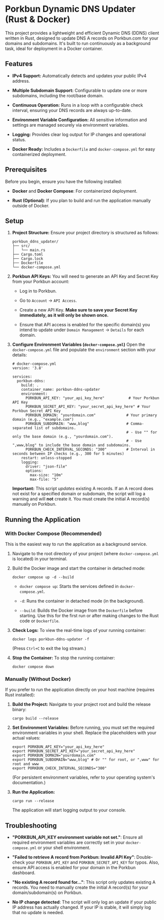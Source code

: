 # Porkbun Dynamic DNS Updater (Rust & Docker)

This project provides a lightweight and efficient Dynamic DNS (DDNS) client written in Rust, designed to update DNS A records on Porkbun.com for your domains and subdomains. It's built to run continuously as a background task, ideal for deployment in a Docker container.

## Features

* **IPv4 Support:** Automatically detects and updates your public IPv4 address.

* **Multiple Subdomain Support:** Configurable to update one or more subdomains, including the root/base domain.

* **Continuous Operation:** Runs in a loop with a configurable check interval, ensuring your DNS records are always up-to-date.

* **Environment Variable Configuration:** All sensitive information and settings are managed securely via environment variables.

* **Logging:** Provides clear log output for IP changes and operational status.

* **Docker Ready:** Includes a `Dockerfile` and `docker-compose.yml` for easy containerized deployment.

## Prerequisites

Before you begin, ensure you have the following installed:

* **Docker** and **Docker Compose**: For containerized deployment.

* **Rust (Optional)**: If you plan to build and run the application manually outside of Docker.

## Setup

1.  **Project Structure:**
    Ensure your project directory is structured as follows:

    ```
    porkbun_ddns_updater/
    ├── src/
    │   └── main.rs
    ├── Cargo.toml
    ├── Cargo.lock
    ├── Dockerfile
    └── docker-compose.yml
    
    ```

2.  **Porkbun API Keys:**
    You will need to generate an API Key and Secret Key from your Porkbun account:

    * Log in to Porkbun.

    * Go to `Account` -> `API Access`.

    * Create a new API Key. **Make sure to save your Secret Key immediately, as it will only be shown once.**

    * Ensure that API access is enabled for the specific domain(s) you intend to update under `Domain Management` -> `Details` for each domain.

3.  **Configure Environment Variables (`docker-compose.yml`)**
    Open the `docker-compose.yml` file and populate the `environment` section with your details:

    ```
    # docker-compose.yml
    version: '3.8'
    
    services:
      porkbun-ddns:
        build: .
        container_name: porkbun-ddns-updater
        environment:
          PORKBUN_API_KEY: "your_api_key_here"           # Your Porkbun API Key
          PORKBUN_SECRET_API_KEY: "your_secret_api_key_here" # Your Porkbun Secret API Key
          PORKBUN_DOMAIN: "yourdomain.com"              # Your primary domain (e.g., "example.com")
          PORKBUN_SUBDOMAIN: "www,blog"                 # Comma-separated list of subdomains.
                                                        # - Use "" for only the base domain (e.g., "yourdomain.com").
                                                        # - Use ",www,blog" to include the base domain and subdomains.
          PORKBUN_CHECK_INTERVAL_SECONDS: "300"         # Interval in seconds between IP checks (e.g., 300 for 5 minutes)
        restart: unless-stopped
        logging:
          driver: "json-file"
          options:
            max-size: "10m"
            max-file: "5"
    
    ```

    **Important:** This script *updates* existing A records. If an A record does not exist for a specified domain or subdomain, the script will log a warning and will **not** create it. You must create the initial A record(s) manually on Porkbun.

## Running the Application

### With Docker Compose (Recommended)

This is the easiest way to run the application as a background service.

1.  Navigate to the root directory of your project (where `docker-compose.yml` is located) in your terminal.

2.  Build the Docker image and start the container in detached mode:

    ```
    docker compose up -d --build
    
    ```

    * `docker compose up`: Starts the services defined in `docker-compose.yml`.

    * `-d`: Runs the container in detached mode (in the background).

    * `--build`: Builds the Docker image from the `Dockerfile` before starting. Use this for the first run or after making changes to the Rust code or `Dockerfile`.

3.  **Check Logs:**
    To view the real-time logs of your running container:

    ```
    docker logs porkbun-ddns-updater -f
    
    ```

    (Press `Ctrl+C` to exit the log stream.)

4.  **Stop the Container:**
    To stop the running container:

    ```
    docker compose down
    
    ```

### Manually (Without Docker)

If you prefer to run the application directly on your host machine (requires Rust installed):

1.  **Build the Project:**
    Navigate to your project root and build the release binary:

    ```
    cargo build --release
    
    ```

2.  **Set Environment Variables:**
    Before running, you must set the required environment variables in your shell. Replace the placeholders with your actual values:

    ```
    export PORKBUN_API_KEY="your_api_key_here"
    export PORKBUN_SECRET_API_KEY="your_secret_api_key_here"
    export PORKBUN_DOMAIN="yourdomain.com"
    export PORKBUN_SUBDOMAIN="www,blog" # Or "" for root, or ",www" for root and www
    export PORKBUN_CHECK_INTERVAL_SECONDS="300"
    
    ```

    (For persistent environment variables, refer to your operating system's documentation.)

3.  **Run the Application:**

    ```
    cargo run --release
    
    ```

    The application will start logging output to your console.

## Troubleshooting

* **"PORKBUN_API_KEY environment variable not set."**: Ensure all required environment variables are correctly set in your `docker-compose.yml` or your shell environment.

* **"Failed to retrieve A record from Porkbun: Invalid API Key"**: Double-check your `PORKBUN_API_KEY` and `PORKBUN_SECRET_API_KEY` for typos. Also, ensure API access is enabled for your domain in the Porkbun dashboard.

* **"No existing A record found for..."**: This script only updates existing A records. You need to manually create the initial A record(s) for your domain/subdomain(s) on Porkbun.

* **No IP change detected**: The script will only log an update if your public IP address has actually changed. If your IP is stable, it will simply log that no update is needed.
